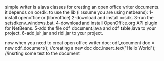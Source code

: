 simple writer is a java classes for creating an open office writer documents.
it depends on oosdk.
to use the lib (i assume you are using netbeans):
1- install openoffice or (libreoffice)
2-download and install oosdk.
3-run the setsdkenv_windows.bat.
4-download and install OpenOffice.org API plugin for NetBeans.
5-add the file odf_document.java and odf_table.java to your project.
6-add juh.jar and ridl.jar to your project.

now when you need to creat open office writer doc:
odf_document doc = new odf_document(); //creating a new doc
doc.insert_text("Hello World"); //insrting some text to the document


